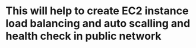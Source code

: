 # This will help to create EC2 instance  load balancing and auto scalling and health check in  public network
